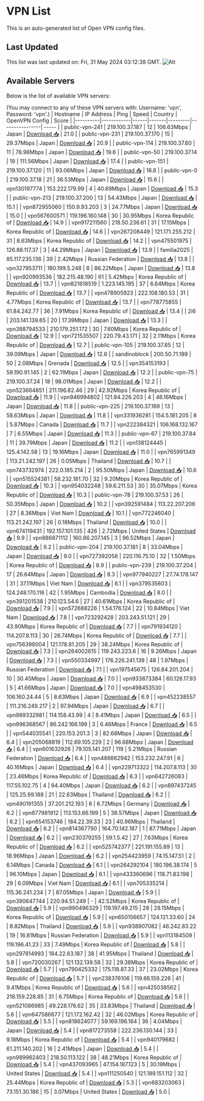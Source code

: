 # VPN List

This is an auto-generated list of Open VPN config files.

## Last Updated

This list was last updated on: Fri, 31 May 2024 03:12:38 GMT.
![Alt](https://repobeats.axiom.co/api/embed/186b98318ef1479477931607c1ad7d823f12451f.svg "Repobeats analytics image")

## Available Servers

Below is the list of available VPN servers:

(You may connect to any of these VPN servers with: Username: 'vpn', Password: 'vpn'.)
| Hostname | IP Address | Ping | Speed | Country | OpenVPN Config | Score |
|----------|------------|------|-------|---------|----------------| ----- |
| public-vpn-241 | 219.100.37.187 | 12 | 106.63Mbps | Japan | [Download 📥](./configs/server_0_JP.ovpn) | 21.0 |
| public-vpn-231 | 219.100.37.170 | 15 | 29.37Mbps | Japan | [Download 📥](./configs/server_1_JP.ovpn) | 20.9 |
| public-vpn-114 | 219.100.37.60 | 11 | 78.98Mbps | Japan | [Download 📥](./configs/server_2_JP.ovpn) | 19.6 |
| public-vpn-50 | 219.100.37.14 | 19 | 111.56Mbps | Japan | [Download 📥](./configs/server_3_JP.ovpn) | 17.4 |
| public-vpn-151 | 219.100.37.120 | 11 | 93.06Mbps | Japan | [Download 📥](./configs/server_4_JP.ovpn) | 16.8 |
| public-vpn-0 | 219.100.37.18 | 21 | 36.53Mbps | Japan | [Download 📥](./configs/server_5_JP.ovpn) | 15.6 |
| vpn130197774 | 153.222.179.99 | 4 | 40.69Mbps | Japan | [Download 📥](./configs/server_6_JP.ovpn) | 15.3 |
| public-vpn-213 | 219.100.37.200 | 13 | 54.43Mbps | Japan | [Download 📥](./configs/server_7_JP.ovpn) | 15.1 |
| vpn872955060 | 150.9.93.203 | 3 | 24.77Mbps | Japan | [Download 📥](./configs/server_8_JP.ovpn) | 15.0 |
| vpn567600571 | 119.196.160.148 | 30 | 30.95Mbps | Korea Republic of | [Download 📥](./configs/server_9_KR.ovpn) | 14.9 |
| vpn917211560 | 218.50.236.61 | 31 | 17.15Mbps | Korea Republic of | [Download 📥](./configs/server_10_KR.ovpn) | 14.6 |
| vpn267208449 | 121.171.255.212 | 31 | 8.63Mbps | Korea Republic of | [Download 📥](./configs/server_11_KR.ovpn) | 14.2 |
| vpn475501975 | 126.88.117.37 | 3 | 44.29Mbps | Japan | [Download 📥](./configs/server_12_JP.ovpn) | 13.9 |
| familia2025 | 85.117.235.136 | 39 | 2.42Mbps | Russian Federation | [Download 📥](./configs/server_13_RU.ovpn) | 13.8 |
| vpn327953711 | 180.199.5.248 | 8 | 86.22Mbps | Japan | [Download 📥](./configs/server_14_JP.ovpn) | 13.8 |
| vpn920993536 | 182.215.48.190 | 61 | 5.42Mbps | Korea Republic of | [Download 📥](./configs/server_15_KR.ovpn) | 13.7 |
| vpn821618519 | 1.223.145.195 | 37 | 6.64Mbps | Korea Republic of | [Download 📥](./configs/server_16_KR.ovpn) | 13.7 |
| vpn478905923 | 222.108.180.53 | 31 | 4.77Mbps | Korea Republic of | [Download 📥](./configs/server_17_KR.ovpn) | 13.7 |
| vpn778775855 | 61.84.242.77 | 36 | 7.91Mbps | Korea Republic of | [Download 📥](./configs/server_18_KR.ovpn) | 13.4 |
| 2i6 | 203.141.139.65 | 20 | 17.39Mbps | Japan | [Download 📥](./configs/server_19_JP.ovpn) | 13.3 |
| vpn388794533 | 210.179.251.172 | 30 | 7.60Mbps | Korea Republic of | [Download 📥](./configs/server_20_KR.ovpn) | 12.9 |
| vpn721535507 | 220.79.43.171 | 32 | 2.11Mbps | Korea Republic of | [Download 📥](./configs/server_21_KR.ovpn) | 12.7 |
| public-vpn-105 | 219.100.37.85 | 12 | 39.09Mbps | Japan | [Download 📥](./configs/server_22_JP.ovpn) | 12.6 |
| sandinoblock | 200.50.71.189 | 50 | 2.08Mbps | Grenada | [Download 📥](./configs/server_23_GD.ovpn) | 12.5 |
| vpn354153193 | 59.190.91.145 | 2 | 62.11Mbps | Japan | [Download 📥](./configs/server_24_JP.ovpn) | 12.2 |
| public-vpn-75 | 219.100.37.24 | 18 | 98.01Mbps | Japan | [Download 📥](./configs/server_25_JP.ovpn) | 12.2 |
| vpn523664851 | 211.196.82.46 | 29 | 42.92Mbps | Korea Republic of | [Download 📥](./configs/server_26_KR.ovpn) | 11.9 |
| vpn946994802 | 121.84.226.203 | 4 | 46.16Mbps | Japan | [Download 📥](./configs/server_27_JP.ovpn) | 11.8 |
| public-vpn-225 | 219.100.37.169 | 13 | 58.63Mbps | Japan | [Download 📥](./configs/server_28_JP.ovpn) | 11.8 |
| vpn331936281 | 154.5.181.205 | 8 | 5.87Mbps | Canada | [Download 📥](./configs/server_29_CA.ovpn) | 11.7 |
| vpn222384321 | 106.168.132.167 | 7 | 6.55Mbps | Japan | [Download 📥](./configs/server_30_JP.ovpn) | 11.3 |
| public-vpn-67 | 219.100.37.84 | 11 | 39.79Mbps | Japan | [Download 📥](./configs/server_31_JP.ovpn) | 11.2 |
| vpn138124445 | 125.4.142.58 | 13 | 19.16Mbps | Japan | [Download 📥](./configs/server_32_JP.ovpn) | 11.0 |
| vpn765991349 | 113.21.242.197 | 26 | 0.05Mbps | Thailand | [Download 📥](./configs/server_33_TH.ovpn) | 10.7 |
| vpn743732974 | 222.0.185.214 | 2 | 95.50Mbps | Japan | [Download 📥](./configs/server_34_JP.ovpn) | 10.6 |
| vpn515524381 | 58.232.181.70 | 32 | 9.20Mbps | Korea Republic of | [Download 📥](./configs/server_35_KR.ovpn) | 10.3 |
| vpn954032248 | 59.6.211.53 | 30 | 35.07Mbps | Korea Republic of | [Download 📥](./configs/server_36_KR.ovpn) | 10.3 |
| public-vpn-78 | 219.100.37.53 | 26 | 50.35Mbps | Japan | [Download 📥](./configs/server_37_JP.ovpn) | 10.2 |
| vpn392591484 | 113.22.207.206 | 27 | 8.36Mbps | Viet Nam | [Download 📥](./configs/server_38_VN.ovpn) | 10.1 |
| vpn772246040 | 113.21.242.197 | 26 | 0.18Mbps | Thailand | [Download 📥](./configs/server_39_TH.ovpn) | 10.0 |
| vpn674119431 | 192.157.101.135 | 426 | 2.72Mbps | United States | [Download 📥](./configs/server_40_US.ovpn) | 9.9 |
| vpn886871112 | 160.86.207.145 | 3 | 96.52Mbps | Japan | [Download 📥](./configs/server_41_JP.ovpn) | 9.2 |
| public-vpn-204 | 219.100.37.181 | 8 | 33.04Mbps | Japan | [Download 📥](./configs/server_42_JP.ovpn) | 9.0 |
| vpn727392058 | 220.116.75.10 | 32 | 1.50Mbps | Korea Republic of | [Download 📥](./configs/server_43_KR.ovpn) | 8.9 |
| public-vpn-239 | 219.100.37.204 | 17 | 26.64Mbps | Japan | [Download 📥](./configs/server_44_JP.ovpn) | 8.3 |
| vpn977940227 | 27.74.178.147 | 31 | 37.11Mbps | Viet Nam | [Download 📥](./configs/server_45_VN.ovpn) | 8.1 |
| vpn379535603 | 124.248.170.116 | 42 | 1.95Mbps | Cambodia | [Download 📥](./configs/server_46_KH.ovpn) | 8.0 |
| vpn391201538 | 210.123.54.6 | 27 | 40.61Mbps | Korea Republic of | [Download 📥](./configs/server_47_KR.ovpn) | 7.9 |
| vpn572688226 | 1.54.176.124 | 22 | 10.84Mbps | Viet Nam | [Download 📥](./configs/server_48_VN.ovpn) | 7.8 |
| vpn723292428 | 203.243.51.121 | 29 | 43.90Mbps | Korea Republic of | [Download 📥](./configs/server_49_KR.ovpn) | 7.7 |
| vpn791934120 | 114.207.8.113 | 30 | 26.74Mbps | Korea Republic of | [Download 📥](./configs/server_50_KR.ovpn) | 7.7 |
| vpn756398004 | 121.178.81.205 | 29 | 38.24Mbps | Korea Republic of | [Download 📥](./configs/server_51_KR.ovpn) | 7.3 |
| vpn264002615 | 119.243.223.6 | 16 | 9.26Mbps | Japan | [Download 📥](./configs/server_52_JP.ovpn) | 7.3 |
| vpn550334997 | 176.226.241.139 | 48 | 1.97Mbps | Russian Federation | [Download 📥](./configs/server_53_RU.ovpn) | 7.1 |
| vpn197545675 | 126.84.201.204 | 10 | 30.45Mbps | Japan | [Download 📥](./configs/server_54_JP.ovpn) | 7.0 |
| vpn933873384 | 60.126.17.93 | 5 | 41.66Mbps | Japan | [Download 📥](./configs/server_55_JP.ovpn) | 7.0 |
| vpn498453530 | 106.160.24.44 | 5 | 8.63Mbps | Japan | [Download 📥](./configs/server_56_JP.ovpn) | 6.9 |
| vpn452238557 | 111.216.249.217 | 2 | 97.94Mbps | Japan | [Download 📥](./configs/server_57_JP.ovpn) | 6.7 |
| vpn989332981 | 114.158.43.99 | 4 | 8.41Mbps | Japan | [Download 📥](./configs/server_58_JP.ovpn) | 6.5 |
| vpn996368567 | 86.242.166.199 | 3 | 6.46Mbps | France | [Download 📥](./configs/server_59_FR.ovpn) | 6.5 |
| vpn544035541 | 220.153.201.3 | 3 | 82.68Mbps | Japan | [Download 📥](./configs/server_60_JP.ovpn) | 6.4 |
| vpn205068819 | 112.69.105.229 | 2 | 96.68Mbps | Japan | [Download 📥](./configs/server_61_JP.ovpn) | 6.4 |
| vpn601632926 | 79.105.141.207 | 119 | 5.21Mbps | Russian Federation | [Download 📥](./configs/server_62_RU.ovpn) | 6.4 |
| vpn486662942 | 153.232.247.91 | 6 | 40.16Mbps | Japan | [Download 📥](./configs/server_63_JP.ovpn) | 6.4 |
| vpn229713322 | 114.207.8.113 | 30 | 23.46Mbps | Korea Republic of | [Download 📥](./configs/server_64_KR.ovpn) | 6.3 |
| vpn642726083 | 117.55.102.75 | 4 | 94.40Mbps | Japan | [Download 📥](./configs/server_65_JP.ovpn) | 6.2 |
| vpn897437245 | 125.25.99.188 | 21 | 22.63Mbps | Thailand | [Download 📥](./configs/server_66_TH.ovpn) | 6.2 |
| vpn490191355 | 37.201.212.193 | 8 | 6.72Mbps | Germany | [Download 📥](./configs/server_67_DE.ovpn) | 6.2 |
| vpn877981912 | 113.153.66.199 | 5 | 38.57Mbps | Japan | [Download 📥](./configs/server_68_JP.ovpn) | 6.2 |
| vpn654153746 | 184.22.39.33 | 23 | 40.96Mbps | Thailand | [Download 📥](./configs/server_69_TH.ovpn) | 6.2 |
| vpn814367790 | 164.70.142.187 | 1 | 87.71Mbps | Japan | [Download 📥](./configs/server_70_JP.ovpn) | 6.2 |
| vpn230379255 | 59.1.5.42 | 27 | 7.63Mbps | Korea Republic of | [Download 📥](./configs/server_71_KR.ovpn) | 6.2 |
| vpn525742377 | 221.191.155.89 | 13 | 18.96Mbps | Japan | [Download 📥](./configs/server_72_JP.ovpn) | 6.2 |
| vpn254423959 | 74.15.147.51 | 2 | 6.14Mbps | Canada | [Download 📥](./configs/server_73_CA.ovpn) | 6.1 |
| vpn264292104 | 180.196.38.174 | 5 | 96.10Mbps | Japan | [Download 📥](./configs/server_74_JP.ovpn) | 6.1 |
| vpn433360696 | 118.71.83.198 | 29 | 6.09Mbps | Viet Nam | [Download 📥](./configs/server_75_VN.ovpn) | 6.1 |
| vpn705335214 | 115.36.241.234 | 7 | 87.05Mbps | Japan | [Download 📥](./configs/server_76_JP.ovpn) | 5.9 |
| vpn390647744 | 220.94.51.249 | - | 42.52Mbps | Korea Republic of | [Download 📥](./configs/server_77_KR.ovpn) | 5.9 |
| vpn990496329 | 119.197.49.215 | 28 | 28.15Mbps | Korea Republic of | [Download 📥](./configs/server_78_KR.ovpn) | 5.9 |
| vpn650156657 | 124.121.33.60 | 24 | 8.82Mbps | Thailand | [Download 📥](./configs/server_79_TH.ovpn) | 5.9 |
| vpn938907082 | 46.242.83.22 | 19 | 16.81Mbps | Russian Federation | [Download 📥](./configs/server_80_RU.ovpn) | 5.9 |
| vpn113184509 | 119.196.41.23 | 33 | 7.49Mbps | Korea Republic of | [Download 📥](./configs/server_81_KR.ovpn) | 5.8 |
| vpn297814993 | 184.22.63.187 | 38 | 41.95Mbps | Thailand | [Download 📥](./configs/server_82_TH.ovpn) | 5.8 |
| vpn720030267 | 121.132.139.58 | 32 | 29.38Mbps | Korea Republic of | [Download 📥](./configs/server_83_KR.ovpn) | 5.7 |
| vpn790425332 | 175.118.87.33 | 37 | 23.02Mbps | Korea Republic of | [Download 📥](./configs/server_84_KR.ovpn) | 5.7 |
| vpn238376106 | 119.66.159.226 | 41 | 9.41Mbps | Korea Republic of | [Download 📥](./configs/server_85_KR.ovpn) | 5.6 |
| vpn425038562 | 218.159.228.85 | 31 | 6.75Mbps | Korea Republic of | [Download 📥](./configs/server_86_KR.ovpn) | 5.6 |
| vpn521086985 | 49.228.176.62 | 35 | 33.83Mbps | Thailand | [Download 📥](./configs/server_87_TH.ovpn) | 5.6 |
| vpn647586677 | 121.172.162.42 | 32 | 46.02Mbps | Korea Republic of | [Download 📥](./configs/server_88_KR.ovpn) | 5.5 |
| vpn818624077 | 59.169.196.164 | 36 | 4.04Mbps | Japan | [Download 📥](./configs/server_89_JP.ovpn) | 5.4 |
| vpn817273558 | 222.236.130.144 | 33 | 9.18Mbps | Korea Republic of | [Download 📥](./configs/server_90_KR.ovpn) | 5.4 |
| vpn940179682 | 61.211.140.202 | 16 | 2.41Mbps | Japan | [Download 📥](./configs/server_91_JP.ovpn) | 5.4 |
| vpn989962403 | 218.50.113.122 | 38 | 48.21Mbps | Korea Republic of | [Download 📥](./configs/server_92_KR.ovpn) | 5.4 |
| vpn437093965 | 47.154.187.123 | 5 | 30.19Mbps | United States | [Download 📥](./configs/server_93_US.ovpn) | 5.4 |
| vpn111250540 | 121.189.151.112 | 32 | 25.44Mbps | Korea Republic of | [Download 📥](./configs/server_94_KR.ovpn) | 5.3 |
| vpn683203063 | 73.151.30.186 | 15 | 3.07Mbps | United States | [Download 📥](./configs/server_95_US.ovpn) | 5.0 |
